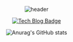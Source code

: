 <div align="center">

 ![header](https://capsule-render.vercel.app/api?type=shark?)
 
[![Tech Blog Badge](http://img.shields.io/badge/-Tech%20blog-black?style=flat-square&logo=github&link=https://jkadv.tistory.com/)](https://jkadv.tistory.com/)

  
  ![Anurag's GitHub stats](https://github-readme-stats.vercel.app/api?username=jaekyeong1&theme=blue-green&show_icons=true)
  
</div>
